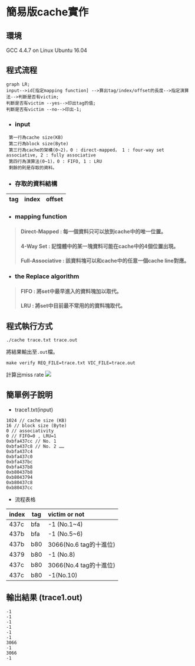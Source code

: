 # 簡易版cache實作
## 環境
GCC 4.4.7 on Linux Ubuntu 16.04
## 程式流程
```mermaid
graph LR;
input-->id[指定mapping function] -->算出tag/index/offset的長度-->指定演算法-->判斷是否有victim;
判斷是否有victim --yes-->印出tag的值;
判斷是否有victim --no-->印出-1;
```
- ### input
```
 第一行為cache size(KB)
 第二行為block size(Byte)
 第三行為cache的架構(0~2)，0 : direct-mapped， 1 : four-way set associative, 2 : fully associative
 第四行為演算法(0~1)，0 : FIFO, 1 : LRU
 剩餘的則是存取的資料。
```

- ### 存取的資料結構


| tag | index | offset |
| -------- | -------- | -------- |

- ### mapping function
> #### Direct-Mapped : 每一個資料只可以放到cache中的唯一位置。
> #### 4-Way Set : 記憶體中的某一塊資料可能在cache中的4個位置出現。
> #### Full-Associative : 該資料塊可以和cache中的任意一個cache line對應。

- ###  the Replace algorithm
> #### FIFO : 將set中最早進入的資料塊加以取代。
> #### LRU : 將set中目前最不常用的的資料塊取代。


## 程式執行方式
```
./cache trace.txt trace.out
```
將結果輸出至```.out```檔。
```
make verify REQ_FILE=trace.txt VIC_FILE=trace.out
```
計算出miss rate
![](https://i.imgur.com/F02sId8.png)
## 簡單例子說明
- trace1.txt(input)
```
1024 // cache size (KB)
16 // block size (Byte)
0 // associativity
0 // FIFO=0 , LRU=1
0xbfa437cc // No. 1
0xbfa437c8 // No. 2 ……
0xbfa437c4
0xbfa437c0
0xbfa437bc
0xbfa437b8
0xb80437b8
0xb8043794 
0xb80437c8
0xb80437cc
```

- 流程表格


| index | tag | victim or not          |
| ----- | --- |:---------------------- |
| 437c  | bfa | -1 (No.1~4)            |
| 437b  | bfa | -1 (No.5~6)            |
| 437b  | b80 | 3066(No.6 tag的十進位) |
| 4379  | b80 | -1 (No.8)              |
| 437c  | b80 | 3066(No.4 tag的十進位) |
| 437c  | b80 | -1(No.10)              |



## 輸出結果 (trace1.out)
```
-1
-1
-1
-1
-1
-1
3066
-1
3066
-1
```
